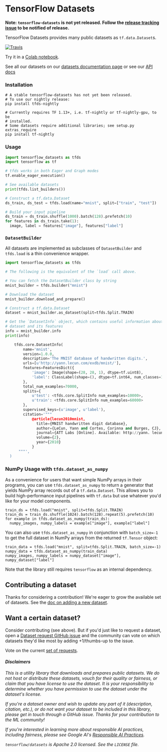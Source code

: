# TensorFlow Datasets

**Note: `tensorflow-datasets` is not yet released. Follow the [release tracking
issue](https://github.com/tensorflow/datasets/issues/5) to be notified
of release.**

TensorFlow Datasets provides many public datasets as `tf.data.Dataset`s.

[![Travis](https://img.shields.io/travis/tensorflow/datasets.svg)](https://travis-ci.org/tensorflow/datasets)

Try it in a [Colab notebook](https://colab.research.google.com/github/tensorflow/datasets/blob/master/docs/overview.ipynb).

See all our datasets on our
[datasets documentation page](https://github.com/tensorflow/datasets/tree/master/docs/datasets.md)
or see our [API docs](https://github.com/tensorflow/datasets/tree/master/docs/api_docs/python/tfds.md)

### Installation

```
# A stable tensorflow-datasets has not yet been released.
# To use our nightly release:
pip install tfds-nightly

# Currently requires TF 1.13+, i.e. tf-nightly or tf-nightly-gpu, to be
# installed.
# Some datasets require additional libraries; see setup.py extras_require
pip install tf-nightly
```

### Usage

```python
import tensorflow_datasets as tfds
import tensorflow as tf

# tfds works in both Eager and Graph modes
tf.enable_eager_execution()

# See available datasets
print(tfds.list_builders())

# Construct a tf.data.Dataset
ds_train, ds_test = tfds.load(name="mnist", split=["train", "test"])

# Build your input pipeline
ds_train = ds_train.shuffle(1000).batch(128).prefetch(10)
for features in ds_train.take(1):
  image, label = features["image"], features["label"]
```

### `DatasetBuilder`

All datasets are implemented as subclasses of `DatasetBuilder` and `tfds.load`
is a thin convenience wrapper.

```python
import tensorflow_datasets as tfds

# The following is the equivalent of the `load` call above.

# You can fetch the DatasetBuilder class by string
mnist_builder = tfds.builder("mnist")

# Download the dataset
mnist_builder.download_and_prepare()

# Construct a tf.data.Dataset
dataset = mnist_builder.as_dataset(split=tfds.Split.TRAIN)

# Get the `DatasetInfo` object, which contains useful information about the
# dataset and its features
info = mnist_builder.info
print(info)

    tfds.core.DatasetInfo(
        name='mnist',
        version=1.0.0,
        description='The MNIST database of handwritten digits.',
        urls=[u'http://yann.lecun.com/exdb/mnist/'],
        features=FeaturesDict({
            'image': Image(shape=(28, 28, 1), dtype=tf.uint8),
            'label': ClassLabel(shape=(), dtype=tf.int64, num_classes=10)
        },
        total_num_examples=70000,
        splits={
            u'test': <tfds.core.SplitInfo num_examples=10000>,
            u'train': <tfds.core.SplitInfo num_examples=60000>
        },
        supervised_keys=(u'image', u'label'),
        citation='"""
            @article{lecun2010mnist,
              title={MNIST handwritten digit database},
              author={LeCun, Yann and Cortes, Corinna and Burges, CJ},
              journal={ATT Labs [Online]. Available: http://yann. lecun. com/exdb/mnist},
              volume={2},
              year={2010}
            }
      """',
  )
```

### NumPy Usage with `tfds.dataset_as_numpy`

As a convenience for users that want simple NumPy arrays in their programs, you
can use `tfds.dataset_as_numpy` to return a generator that yields NumPy array
records out of a `tf.data.Dataset`. This allows you to build high-performance
input pipelines with `tf.data` but use whatever you'd like for your model
components.

```
train_ds = tfds.load("mnist", split=tfds.Split.TRAIN)
train_ds = train_ds.shuffle(1024).batch(128).repeat(5).prefetch(10)
for example in tfds.dataset_as_numpy(train_ds):
  numpy_images, numpy_labels = example["image"], example["label"]
```

You can also use `tfds.dataset_as_numpy` in conjunction with `batch_size=-1` to
get the full dataset in NumPy arrays from the returned `tf.Tensor` object:

```
train_data = tfds.load("mnist", split=tfds.Split.TRAIN, batch_size=-1)
numpy_data = tfds.dataset_as_numpy(train_data)
numpy_images, numpy_labels = numpy_dataset["image"], numpy_dataset["label"]
```

Note that the library still requires `tensorflow` as an internal dependency.

## Contributing a dataset

Thanks for considering a contribution! We're eager to grow the available set of
datasets. See the
[doc on adding a new dataset](https://github.com/tensorflow/datasets/tree/master/docs/add_dataset.md).

## Want a certain dataset?

Consider contributing (see above). But if you'd just like to request a dataset,
open a
[Dataset request GitHub issue](https://github.com/tensorflow/datasets/issues/new?assignees=&labels=dataset+request&template=dataset-request.md&title=%5Bdata+request%5D+%3Cdataset+name%3E)
and the community can vote on which datasets they'd like most by adding
+1/thumbs-up to the issue.

Vote on the current
[set of requests](https://github.com/tensorflow/datasets/labels/dataset%20request).

#### *Disclaimers*

*This is a utility library that downloads and prepares public datasets. We do*
*not host or distribute these datasets, vouch for their quality or fairness, or*
*claim that you have license to use the dataset. It is your responsibility to*
*determine whether you have permission to use the dataset under the dataset's*
*license.*

*If you're a dataset owner and wish to update any part of it (description,*
*citation, etc.), or do not want your dataset to be included in this*
*library, please get in touch through a GitHub issue. Thanks for your*
*contribution to the ML community!*

*If you're interested in learning more about responsible AI practices, including*
*fairness, please see Google AI's [Responsible AI Practices](https://ai.google/education/responsible-ai-practices).*

*`tensorflow/datasets` is Apache 2.0 licensed. See the `LICENSE` file.*
